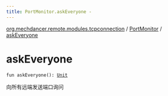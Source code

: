```yaml
---
title: PortMonitor.askEveryone - 
---
```


[org.mechdancer.remote.modules.tcpconnection](../index.html) / [PortMonitor](index.html) / [askEveryone](./ask-everyone.html)

# askEveryone

`fun askEveryone(): `[`Unit`](https://kotlinlang.org/api/latest/jvm/stdlib/kotlin/-unit/index.html)

向所有远端发送端口询问

